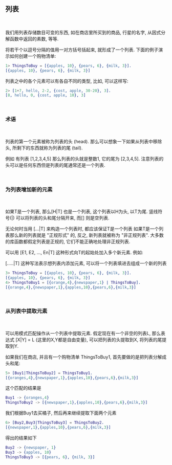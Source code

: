 
## 列表

<br/>

我们用列表存储数目可变的东西, 如在商店里所买到的商品, 行星的名字, 从因式分解函数中返回的素数, 等等.

将若干个以逗号分隔的值用一对方括号括起来, 就形成了一个列表. 下面的例子演示如何创建一个购物清单:

```erl
1> ThingsToBuy = [{apples, 10}, {pears, 6}, {milk, 3}].
[{apples, 10}, {pears, 6}, {milk, 3}]
```

列表之中的各个元素可以有各自不同的类型, 比如, 可以这样写:

```erl
2> [1+7, hello, 2-2, {cost, apple, 30-20}, 3].
[8, hello, 0, {cost, apple, 10}, 3]
```

<br/>

### 术语

<br/>

列表的第一个元素被称为列表的头 (head). 那么可以想象一下如果从列表中移除头, 所剩下的东西就称为列表的尾 (tail).

例如 有列表 [1,2,3,4,5] 那么列表的头就是整数1, 它的尾为 [2,3,4,5]. 注意列表的头可以是任何东西但是列表的尾通常还是一个列表.

<br/>

### 为列表增加新的元素

<br/>

如果T是一个列表, 那么[H|T] 也是一个列表, 这个列表以H为头, 以T为尾. 竖线符号(|) 可以将列表的头和尾分隔开来, 而[] 则是空列表.

无论何时当用 [...|T] 来构造一个列表时, 都应该保证T是一个列表
如果T是一个列表那么新的列表就是 "正规形式" 的, 反之, 新列表就被称为 "非正规列表".
大多数的库函数都假定列表是正规的, 它们不能正确地处理非正规列表.

可以用 [E1, E2, ..., En|T] 这种形式向T的起始处加入多个新元素. 例如:

[.....|T] 这种写法表示想列表内添加元素, 可以将一个列表填进去组成一个新的列表

```erl
3> ThingsToBuy = [{apples, 10}, {pears, 6}, {milk, 3}].
[{apples, 10}, {pears, 6}, {milk, 3}]
4> ThingsToBuy1 = [{orange,4},{newspaper,1} | ThingsToBuy].
[{orange,4},{newspaper,1},{apples,10},{pears,6},{milk,3}]
```

<br/>

### 从列表中提取元素

<br/>

可以用模式匹配操作从一个列表中提取元素. 假定现在有一个非空的列表L, 那么表达式 [X|Y] = L (这里的X,Y都是自由变量), 可以把列表的头提取到X, 将列表的尾提取到Y.

如果我们在商店, 并且有一个购物清单 ThingsToBuy1, 首先要做的是把列表分解成头和尾:

```erl
5> [Buy1|ThingsToBuy2] = ThingsToBuy1.
[{oranges,4},{newspaper,1},{apples,10},{pears,6},{milk,3}]
```

这个匹配的结果是

```erl
Buy1 -> {oranges,4}
ThingsToBuy2 -> [{newspaper,1},{apples,10},{pears,6},{milk,3}]
```

我们根据Buy1去买橘子, 然后再来继续提取下面两个元素

```erl
6> [Buy2,Buy3|ThingsToBuy3] = ThingsToBuy2.
[{newspaper,1},{apples,10},{pears,6},{milk,3}]
```

得出的结果如下

```erl
Buy2 -> {newspaper, 1}
Buy3 -> {apples, 10}
ThingsToBuy3 -> [{pears, 6}, {milk, 3}]
```
